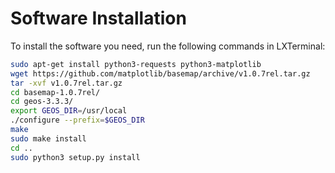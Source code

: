 # Software Installation

To install the software you need, run the following commands in LXTerminal:

```bash
sudo apt-get install python3-requests python3-matplotlib
wget https://github.com/matplotlib/basemap/archive/v1.0.7rel.tar.gz
tar -xvf v1.0.7rel.tar.gz 
cd basemap-1.0.7rel/
cd geos-3.3.3/
export GEOS_DIR=/usr/local
./configure --prefix=$GEOS_DIR
make
sudo make install
cd ..
sudo python3 setup.py install
```

